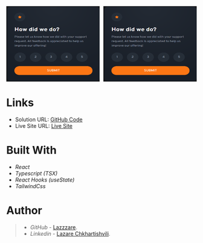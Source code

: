 <!-- ![RatingComponent](src/assets/README-Image1.PNG)
![RatingComponent](src/assets/README-Image1.PNG) -->

<div style="display: flex; flex-direction: row;">

  <!-- First Image -->
  <img src="./src/assets/README-Image1.PNG" alt="First Image" width="300" height="200" style="margin-right: 10px;">

  <!-- Second Image -->
  <img src="./src/assets/README-Image1.PNG" alt="Second Image" width="300" height="200">
</div>

# Links

- Solution URL: [GitHub Code]('https://github.com/Lazzzare/InteractiveRatingComponent-React-')
- Live Site URL: [Live Site]('https://64d00fc3dad64a06542baa79--grand-rabanadas-8c608d.netlify.app/')

# Built With

- _React_
- _Typescript (TSX)_
- _React Hooks (useState)_
- _TailwindCss_

# Author

> - _GitHub_ - [Lazzzare](https://github.com/Lazzzare).
> - _Linkedin_ - [Lazare Chkhartishvili](https://www.linkedin.com/in/lazare-chkhartishvili-0a6434235/).

